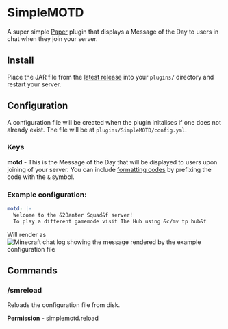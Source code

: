 # SimpleMOTD

A super simple [Paper](https://github.com/PaperMC/Paper) plugin that displays a Message of the Day to users in chat when they join your server.

## Install

Place the JAR file from the [latest release](https://github.com/sedders123/SimpleMOTD/releases/latest) into your `plugins/` directory and restart your server.

## Configuration

A configuration file will be created when the plugin initalises if one does not already exist. The file will be at  `plugins/SimpleMOTD/config.yml`.

### Keys

**motd** - This is the Message of the Day that will be displayed to users upon joining of your server. You can include [formatting codes](https://minecraft.gamepedia.com/Formatting_codes) by prefixing the code with the `&` symbol.

### Example configuration:
```yaml
motd: |-
  Welcome to the &2Banter Squad&f server!
  To play a different gamemode visit The Hub using &c/mv tp hub&f
```
Will render as
![Minecraft chat log showing the message rendered by the example configuration file](https://i.imgur.com/RevSWp2.png)

## Commands

### /smreload
Reloads the configuration file from disk.

**Permission** - simplemotd.reload
